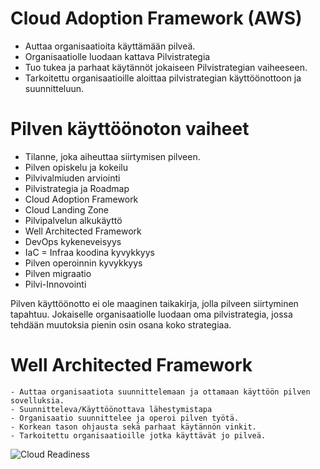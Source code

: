 # Cloud Adoption Framework (AWS)
  - Auttaa organisaatioita käyttämään pilveä.
  - Organisaatiolle luodaan kattava Pilvistrategia
  - Tuo tukea ja parhaat käytännöt jokaiseen Pilvistrategian vaiheeseen.
  - Tarkoitettu organisaatioille aloittaa pilvistrategian käyttöönottoon ja suunnitteluun.

# Pilven käyttöönoton vaiheet
  - Tilanne, joka aiheuttaa siirtymisen pilveen.
  - Pilven opiskelu ja kokeilu
  - Pilvivalmiuden arviointi
  - Pilvistrategia ja Roadmap
  - Cloud Adoption Framework
  - Cloud Landing Zone
  - Pilvipalvelun alkukäyttö
  - Well Architected Framework
  - DevOps kykeneveisyys
  - IaC = Infraa koodina kyvykkyys
  - Pilven operoinnin kyvykkyys
  - Pilven migraatio
  - Pilvi-Innovointi

Pilven käyttöönotto ei ole maaginen taikakirja, jolla pilveen siirtyminen tapahtuu. Jokaiselle organisaatiolle luodaan oma pilvistrategia, jossa tehdään muutoksia pienin osin osana koko strategiaa.


  # Well Architected Framework
    - Auttaa organisaatiota suunnittelemaan ja ottamaan käyttöön pilven sovelluksia.
    - Suunnitteleva/Käyttöönottava lähestymistapa
    - Organisaatio suunnittelee ja operoi pilven työtä.
    - Korkean tason ohjausta sekä parhaat käytännön vinkit.
    - Tarkoitettu organisaatioille jotka käyttävät jo pilveä.


 ![Cloud Readiness](https://i.imgur.com/zDw9FRQ.png)

